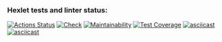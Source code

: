 ### Hexlet tests and linter status:
[![Actions Status](https://github.com/jespy666/python-project-50/workflows/hexlet-check/badge.svg)](https://github.com/jespy666/python-project-50/actions)
[![Check](https://github.com/jespy666/python-project-50/actions/workflows/check.yml/badge.svg)](https://github.com/jespy666/python-project-50/actions/workflows/check.yml)
[![Maintainability](https://api.codeclimate.com/v1/badges/be122415f46c4c38bfd1/maintainability)](https://codeclimate.com/github/jespy666/python-project-50/maintainability)
[![Test Coverage](https://api.codeclimate.com/v1/badges/be122415f46c4c38bfd1/test_coverage)](https://codeclimate.com/github/jespy666/python-project-50/test_coverage)
[![asciicast](https://asciinema.org/a/580709.svg)](https://asciinema.org/a/580709)
[![asciicast](https://asciinema.org/a/581991.svg)](https://asciinema.org/a/581991)
